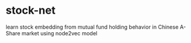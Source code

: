 # stock-net
 learn stock embedding from mutual fund holding behavior in Chinese A-Share market using node2vec model
